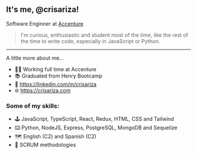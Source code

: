 ## It's me, @crisariza!
Software Enginner at <a href="https://www.accenture.com/">Accenture</a>

> I'm curious, enthusiastic and student most of the time, like the rest of the time to write code, especially in JavaScript or Python. 
-----------

A little more about me...

- 👨‍💻 Working full time at Accenture
- 📚 Graduated from Henry Bootcamp
- 👔 https://linkedin.com/in/crisariza
- 🌐 https://crisariza.com

### Some of my skills:

- 🕹️ JavaScript, TypeScript, React, Redux, HTML, CSS and Tailwind
- ⌨️ Python, NodeJS, Express, PostgreSQL, MongoDB and Sequelize
- 🗺️ English (C2) and Spanish (C2)
- 💬 SCRUM methodologies
